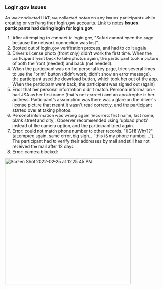 
### Login.gov Issues
As we conducted UAT, we collected notes on any issues participants while creating or verifying their login.gov accounts. [Link to notes](https://docs.google.com/spreadsheets/d/1h-Y1KKhPS1Yguu_tAizmkWEPU2vX1K44m0xUII7L2Og/edit?usp=sharing)
**Issues participants had during login for login.gov:**

1. After attempting to connect to login.gov, "Safari cannot open the page because the network connection was lost". 
2. Booted out of login.gov verification process, and had to do it again
3. Driver's license photo (front only) didn't work the first time. When the participant went back to take photos again, the participant took a picture of both the front (needed) and back (not needed).
4. When the participant was on the personal key page, tried several times to use the "print" button (didn't work, didn't show an error message). the participant used the download button, which took her out of the app. When the participant went back, the participant was signed out (again)
5. Error that her personal information didn't match. Personal information - had JSA as her first name (that's not correct) and an apostrophe in her address. Participant's assumption was there was a glare on the driver's license picture that meant it wasn't read correctly, and the participant started over at taking photos.
6. Personal information was wrong again (incorrect first name, last name, blank street and city). Observer recommended using 'upload photo' instead of the camera option, and the participant tried again.
7. Error: could not match phone number to other records. "UGH! Why??" (attempted again, same error, big sigh... "this IS my phone number...."). The participant had to verify their addresses by mail and still has not received the mail after 12 days.
8. Error: camera blocked: 


<img width="413" alt="Screen Shot 2022-02-25 at 12 25 45 PM" src="https://user-images.githubusercontent.com/79866060/157479372-b81a2472-9231-4315-ab46-dbc229feaab6.png">
